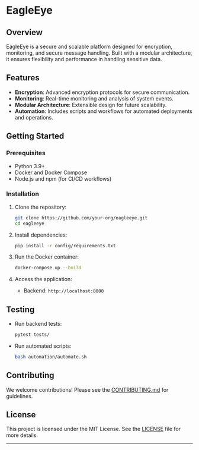 
# EagleEye

## Overview
EagleEye is a secure and scalable platform designed for encryption, monitoring, and secure message handling. Built with a modular architecture, it ensures flexibility and performance in handling sensitive data.

## Features
- **Encryption**: Advanced encryption protocols for secure communication.
- **Monitoring**: Real-time monitoring and analysis of system events.
- **Modular Architecture**: Extensible design for future scalability.
- **Automation**: Includes scripts and workflows for automated deployments and operations.

## Getting Started

### Prerequisites
- Python 3.9+
- Docker and Docker Compose
- Node.js and npm (for CI/CD workflows)

### Installation
1. Clone the repository:
   ```bash
   git clone https://github.com/your-org/eagleeye.git
   cd eagleeye
   ```

2. Install dependencies:
   ```bash
   pip install -r config/requirements.txt
   ```

3. Run the Docker container:
   ```bash
   docker-compose up --build
   ```

4. Access the application:
   - Backend: `http://localhost:8000`

## Testing
- Run backend tests:
   ```bash
   pytest tests/
   ```
- Run automated scripts:
   ```bash
   bash automation/automate.sh
   ```

## Contributing
We welcome contributions! Please see the [CONTRIBUTING.md](CONTRIBUTING.md) for guidelines.

## License
This project is licensed under the MIT License. See the [LICENSE](LICENSE) file for more details.

---
